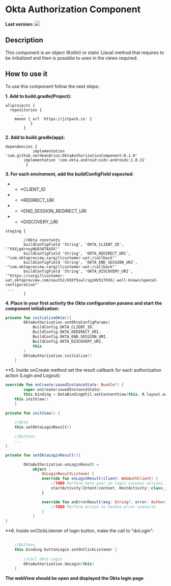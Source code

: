 # Okta Authorization Component

**Last version:**
[![](https://jitpack.io/v/verdeandrius/OktaAuthorizationComponent.svg)](https://jitpack.io/#verdeandrius/OktaAuthorizationComponent)

## Description
This component is an object (Kotlin) or static (Java) method that requires to be initialized and then is possible to uses in the views required.

## How to use it
To use this component follow the next steps: 

**1. Add to build.gradle(Project):**
```Gradle
allprojects {
  repositories {
     ...
	maven { url 'https://jitpack.io' }
	       }
	    }
```  
**2. Add to build.gradle(app):**
```Gradle
dependencies {
	        implementation 'com.github.verdeandrius:OktaAuthorizationComponent:0.1.0'
		implementation 'com.okta.android:oidc-androidx:1.0.11'
	     }
```  
**3. For each enviroment, add the buildConfigField espected:**
- * *CLIENT_ID
- * *REDIRECT_URI
- * *END_SESSION_REDIRECT_URI
- * *DISCOVERY_URI

```Gradle
staging {

        //Okta constants
        buildConfigField 'String', 'OKTA_CLIENT_ID', '"XXXjg4rnuyNU834TAXXX"'
        buildConfigField 'String', 'OKTA_REDIRECT_URI', '"com.oktapreview.cargillcustomer-uat:/callback"'
        buildConfigField 'String', 'OKTA_END_SESSION_URI', '"com.oktapreview.cargillcustomer-uat:/callback"'
        buildConfigField 'String', 'OKTA_DISCOVERY_URI', '"https://cargillcustomer-uat.oktapreview.com/oauth2/XXXf5swlrsgiHV3z7XXX/.well-known/openid-configuration"'
 ...
        }
```

**4. Place in your first activity the Okta configuration params and start the component initialization:** 
```Kotlin
private fun initializeOkta(){
        OktaAuthorization.setOktaConfigParams(
            BuildConfig.OKTA_CLIENT_ID,
            BuildConfig.OKTA_REDIRECT_URI,
            BuildConfig.OKTA_END_SESSION_URI,
            BuildConfig.OKTA_DISCOVERY_URI,
            this
        )
        OktaAuthorization.initialize()
    }
```    

**5. Inside onCreate method set the result callback for each authorization action (Login and Logout):
```Kotlin
override fun onCreate(savedInstanceState: Bundle?) {
        super.onCreate(savedInstanceState)
        this.binding = DataBindingUtil.setContentView(this, R.layout.activity_login_view)
	this.initView()
    }

private fun initView() {
   
    //Okta
    this.setOktaLoginResult()

    //Buttons
    ... 
}

private fun setOktaLoginResult(){

        OktaAuthorization.onLoginResult =
            object :
                OnLoginResultListener {
                override fun onLoginResult(client: WebAuthClient) {
                    //TODO Perform here your on login success actions, example the navigation:
                    startActivity(Intent(context, HostActivity::class.java))
                }

                override fun onErrorResult(msg: String?, error: AuthorizationException?) {
                    //TODO Perform action to handle error scenario 
                }
            }
}
```

**6. Inside onClickListener of login button, make the call to "doLogin":
```Kotlin
	
    //Buttons
    this.binding.buttonLogin.setOnClickListener {
    
        //Call Okta Login
        OktaAuthorization.doLogin(this)
    }
``` 

**The webView should be open and displayed the Okta login page**
